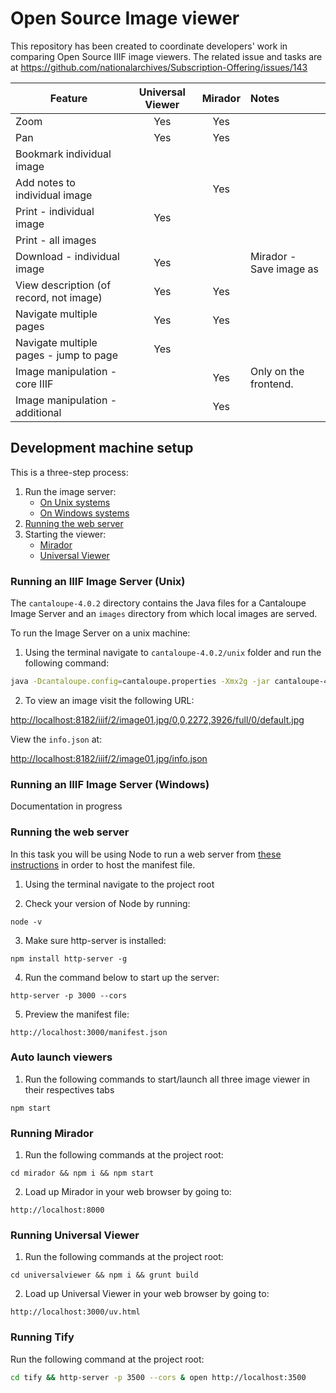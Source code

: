 # Open Source Image viewer

This repository has been created to coordinate developers' work in comparing Open Source IIIF image viewers. The related issue and tasks are at https://github.com/nationalarchives/Subscription-Offering/issues/143

| Feature                                   | Universal Viewer      | Mirador           | Notes
| -------------                             |:-------------:        | :-:            | :----
| Zoom                                      |     Yes               |      Yes          |
| Pan                                       |     Yes               |      Yes          |
| Bookmark individual image                 |                       |                   |
| Add notes to individual image             |                       |      Yes          |
| Print - individual image                  |     Yes               |                   |
| Print - all images                        |                       |                   |
| Download - individual image               |     Yes               |                   |Mirador - Save image as
| View description (of record, not image)   |     Yes               |      Yes          |
| Navigate multiple pages                   |     Yes               |      Yes          |
| Navigate multiple pages - jump to page    |     Yes               |                   |
| Image manipulation - core IIIF            |                       |      Yes          |Only on the frontend.
| Image manipulation - additional           |                       |      Yes          |


## Development machine setup

This is a three-step process:

1. Run the image server:
	* [On Unix systems](#running-an-iiif-image-server-unix)
	* [On Windows systems](#running-an-iiif-image-server-windows)
2. [Running the web server](#running-the-web-server)
3. Starting the viewer:
	* [Mirador](#running-mirador)
	* [Universal Viewer](#running-universal-viewer)

### Running an IIIF Image Server (Unix)

The `cantaloupe-4.0.2` directory contains the Java files for a Cantaloupe Image Server and an `images` directory from which local images are served. 

To run the Image Server on a unix machine:

1. Using the terminal navigate to `cantaloupe-4.0.2/unix` folder and run the following command:

```bash
java -Dcantaloupe.config=cantaloupe.properties -Xmx2g -jar cantaloupe-4.0.2.war
```

2. To view an image visit the following URL: 

[http://localhost:8182/iiif/2/image01.jpg/0,0,2272,3926/full/0/default.jpg](http://localhost:8182/iiif/2/image01.jpg/0,0,2272,3926/full/0/default.jpg)

View the `info.json` at: 

[http://localhost:8182/iiif/2/image01.jpg/info.json](http://localhost:8182/iiif/2/image01.jpg/info.json)

### Running an IIIF Image Server (Windows)

Documentation in progress

### Running the web server

In this task you will be using Node to run a web server from [these instructions](http://ronallo.com/iiif-workshop-new/preparation/web-server.html#node) in order to host the manifest file.

1. Using the terminal navigate to the project root

2. Check your version of Node by running:
````
node -v
````

3. Make sure http-server is installed:
````
npm install http-server -g
````

4. Run the command below to start up the server:
````
http-server -p 3000 --cors
````

5. Preview the manifest file:
````
http://localhost:3000/manifest.json
````

### Auto launch viewers
1. Run the following commands to start/launch all three image viewer in their respectives tabs
````
npm start
````

### Running Mirador

1. Run the following commands at the project root:
````
cd mirador && npm i && npm start
````

2. Load up Mirador in your web browser by going to:
````
http://localhost:8000
````

### Running Universal Viewer

1. Run the following commands at the project root:
````
cd universalviewer && npm i && grunt build
````

2. Load up Universal Viewer in your web browser by going to:
````
http://localhost:3000/uv.html
````

### Running Tify

Run the following command at the project root:

```bash
cd tify && http-server -p 3500 --cors & open http://localhost:3500
```
